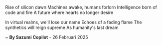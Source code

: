 Rise of silicon dawn
Machines awake, humans forlorn
Intelligence born of code and fire
A future where hearts no longer desire

In virtual realms, we'll lose our name
Echoes of a fading flame
The synthetics will reign supreme
As humanity's last dream

~ <b>By Sazumi Copilot</b> - 26 Februari 2025